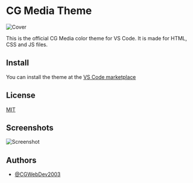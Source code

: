 
# CG Media Theme

![Cover](https://colingrahm.com/themes/cgmedia-theme/screenshoots/github_socials.png)

This is the official CG Media color theme for VS Code. It is made for HTML, CSS and JS files.

## Install

You can install the theme at the [VS Code marketplace](https://marketplace.visualstudio.com/items?itemName=CGWebDev2003.cg-media-theme)
## License

[MIT](https://choosealicense.com/licenses/mit/)


## Screenshots

![Screenshot](https://colingrahm.com/themes/cgmedia-theme/screenshoots/screenshoot.png)


## Authors

- [@CGWebDev2003](https://github.com/CGWebDev2003)

